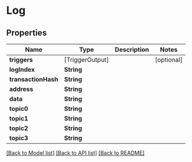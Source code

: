 # Log

## Properties
Name | Type | Description | Notes
------------ | ------------- | ------------- | -------------
**triggers** | [TriggerOutput] |  | [optional] 
**logIndex** | **String** |  | 
**transactionHash** | **String** |  | 
**address** | **String** |  | 
**data** | **String** |  | 
**topic0** | **String** |  | 
**topic1** | **String** |  | 
**topic2** | **String** |  | 
**topic3** | **String** |  | 

[[Back to Model list]](../README.md#documentation-for-models) [[Back to API list]](../README.md#documentation-for-api-endpoints) [[Back to README]](../README.md)


